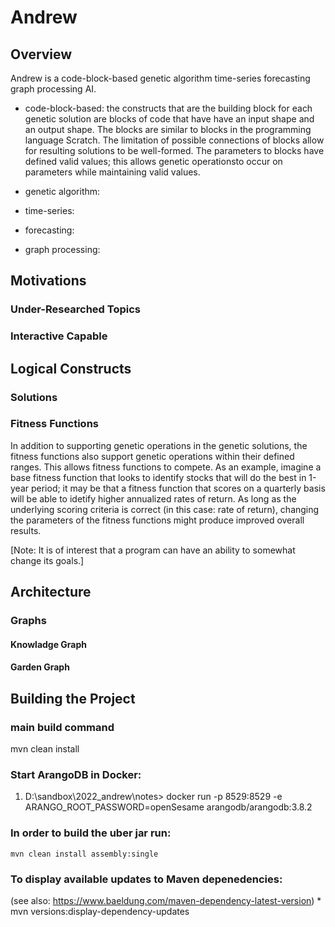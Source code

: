 # Andrew

## Overview

Andrew is a code-block-based genetic algorithm time-series forecasting graph processing AI.

* code-block-based: the constructs that are the building block for each genetic solution are blocks of code that have have an input shape and an output shape.  The blocks are similar to blocks in the programming language Scratch.  The limitation of possible connections of blocks allow for resulting solutions to be well-formed.  The parameters to blocks have defined valid values; this allows genetic operationsto occur on parameters while maintaining valid values.

* genetic algorithm:

* time-series:

* forecasting:

* graph processing:

## Motivations

### Under-Researched Topics

### Interactive Capable

## Logical Constructs

### Solutions

### Fitness Functions
In addition to supporting genetic operations in the genetic solutions, the fitness functions also support genetic operations within their defined ranges.  This allows fitness functions to compete.  As an example, imagine a base fitness function that looks to identify stocks that will do the best in 1-year period; it may be that a fitness function that scores on a quarterly basis will be able to idetify higher annualized rates of return.  As long as the underlying scoring criteria is correct (in this case: rate of return), changing the parameters of the fitness functions might produce improved overall results. <P/>
[Note: It is of interest that a program can have an ability to somewhat change its goals.]

## Architecture

### Graphs

#### Knowladge Graph

#### Garden Graph

## Building the Project

### main build command
mvn clean install

### Start ArangoDB in Docker:
   1. D:\sandbox\2022_andrew\notes> docker run -p 8529:8529 -e ARANGO_ROOT_PASSWORD=openSesame arangodb/arangodb:3.8.2


### In order to build the uber jar run:
	mvn clean install assembly:single


### To display available updates to Maven depenedencies:
 (see also: https://www.baeldung.com/maven-dependency-latest-version)
	* mvn versions:display-dependency-updates